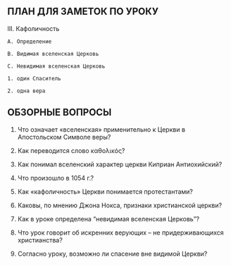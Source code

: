 ## ПЛАН ДЛЯ ЗАМЕТОК ПО УРОКУ

III. Кафоличность

    A. Определение

    B. Видимая вселенская Церковь

    C. Невидимая вселенская Церковь

  	1. один Спаситель

  	2. одна вера




## ОБЗОРНЫЕ ВОПРОСЫ

1. Что означает «вселенская» применительно к Церкви в Апостольском Символе веры?

2. Как переводится слово καθολικός?

3. Как понимал вселенский характер церкви Киприан Антиохийский?

4. Что произошло в 1054 г.?

5. Как «кафоличность» Церкви понимается протестантами?

6. Каковы, по мнению Джона Нокса, признаки христианской церкви?

7. Как в уроке определена “невидимая вселенская Церковь”?

8. Что урок говорит об искренних верующих – не придерживающихся христианства?

9. Согласно уроку, возможно ли спасение вне видимой Церкви?
